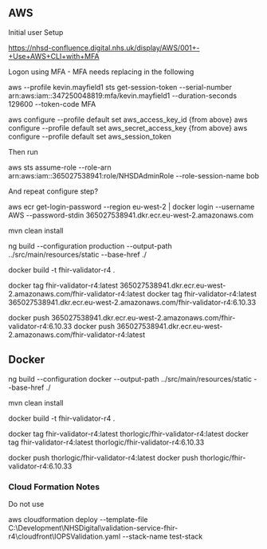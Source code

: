 ## AWS 

Initial user Setup

https://nhsd-confluence.digital.nhs.uk/display/AWS/001+-+Use+AWS+CLI+with+MFA

Logon using MFA - MFA needs replacing in the following

aws --profile kevin.mayfield1 sts get-session-token --serial-number arn:aws:iam::347250048819:mfa/kevin.mayfield1 --duration-seconds 129600 --token-code MFA

aws configure --profile default set aws_access_key_id {from above}
aws configure --profile default set aws_secret_access_key {from above}
aws configure --profile default set aws_session_token

Then run

aws sts assume-role --role-arn arn:aws:iam::365027538941:role/NHSDAdminRole --role-session-name bob

And repeat configure step?

aws ecr get-login-password --region eu-west-2 | docker login --username AWS --password-stdin 365027538941.dkr.ecr.eu-west-2.amazonaws.com


mvn clean install

ng build --configuration production --output-path ../src/main/resources/static --base-href ./


docker build -t fhir-validator-r4 .

docker tag fhir-validator-r4:latest 365027538941.dkr.ecr.eu-west-2.amazonaws.com/fhir-validator-r4:latest
docker tag fhir-validator-r4:latest 365027538941.dkr.ecr.eu-west-2.amazonaws.com/fhir-validator-r4:6.10.33

docker push 365027538941.dkr.ecr.eu-west-2.amazonaws.com/fhir-validator-r4:6.10.33
docker push 365027538941.dkr.ecr.eu-west-2.amazonaws.com/fhir-validator-r4:latest

## Docker

ng build --configuration docker --output-path ../src/main/resources/static --base-href ./

mvn clean install

docker build -t fhir-validator-r4 .

docker tag fhir-validator-r4:latest thorlogic/fhir-validator-r4:latest
docker tag fhir-validator-r4:latest thorlogic/fhir-validator-r4:6.10.33

docker push thorlogic/fhir-validator-r4:latest
docker push thorlogic/fhir-validator-r4:6.10.33

### Cloud Formation Notes

Do not use

aws cloudformation deploy --template-file C:\Development\NHSDigital\validation-service-fhir-r4\cloudfront\IOPSValidation.yaml --stack-name test-stack

